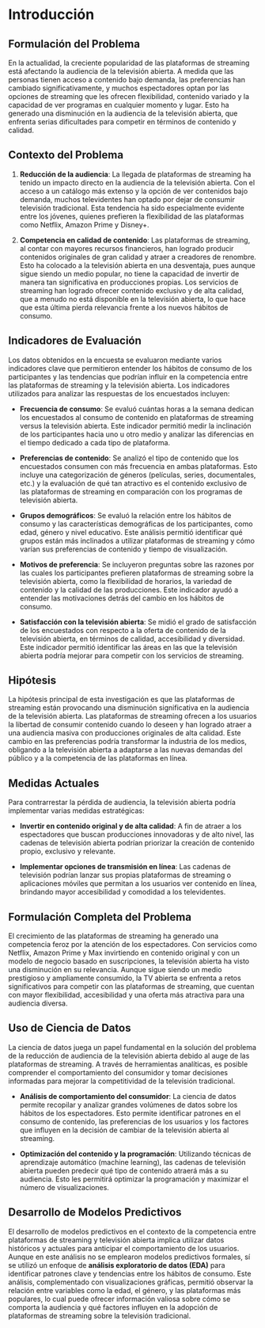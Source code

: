 # **Introducción**

## **Formulación del Problema**

En la actualidad, la creciente popularidad de las plataformas de streaming está afectando la audiencia de la televisión abierta. A medida que las personas tienen acceso a contenido bajo demanda, las preferencias han cambiado significativamente, y muchos espectadores optan por las opciones de streaming que les ofrecen flexibilidad, contenido variado y la capacidad de ver programas en cualquier momento y lugar. Esto ha generado una disminución en la audiencia de la televisión abierta, que enfrenta serias dificultades para competir en términos de contenido y calidad.

## **Contexto del Problema**

1. **Reducción de la audiencia**: La llegada de plataformas de streaming ha tenido un impacto directo en la audiencia de la televisión abierta. Con el acceso a un catálogo más extenso y la opción de ver contenidos bajo demanda, muchos televidentes han optado por dejar de consumir televisión tradicional. Esta tendencia ha sido especialmente evidente entre los jóvenes, quienes prefieren la flexibilidad de las plataformas como Netflix, Amazon Prime y Disney+.

2. **Competencia en calidad de contenido**: Las plataformas de streaming, al contar con mayores recursos financieros, han logrado producir contenidos originales de gran calidad y atraer a creadores de renombre. Esto ha colocado a la televisión abierta en una desventaja, pues aunque sigue siendo un medio popular, no tiene la capacidad de invertir de manera tan significativa en producciones propias. Los servicios de streaming han logrado ofrecer contenido exclusivo y de alta calidad, que a menudo no está disponible en la televisión abierta, lo que hace que esta última pierda relevancia frente a los nuevos hábitos de consumo.

## **Indicadores de Evaluación**

Los datos obtenidos en la encuesta se evaluaron mediante varios indicadores clave que permitieron entender los hábitos de consumo de los participantes y las tendencias que podrían influir en la competencia entre las plataformas de streaming y la televisión abierta. Los indicadores utilizados para analizar las respuestas de los encuestados incluyen:

- **Frecuencia de consumo**: Se evaluó cuántas horas a la semana dedican los encuestados al consumo de contenido en plataformas de streaming versus la televisión abierta. Este indicador permitió medir la inclinación de los participantes hacia uno u otro medio y analizar las diferencias en el tiempo dedicado a cada tipo de plataforma.

- **Preferencias de contenido**: Se analizó el tipo de contenido que los encuestados consumen con más frecuencia en ambas plataformas. Esto incluye una categorización de géneros (películas, series, documentales, etc.) y la evaluación de qué tan atractivo es el contenido exclusivo de las plataformas de streaming en comparación con los programas de televisión abierta.

- **Grupos demográficos**: Se evaluó la relación entre los hábitos de consumo y las características demográficas de los participantes, como edad, género y nivel educativo. Este análisis permitió identificar qué grupos están más inclinados a utilizar plataformas de streaming y cómo varían sus preferencias de contenido y tiempo de visualización.

- **Motivos de preferencia**: Se incluyeron preguntas sobre las razones por las cuales los participantes prefieren plataformas de streaming sobre la televisión abierta, como la flexibilidad de horarios, la variedad de contenido y la calidad de las producciones. Este indicador ayudó a entender las motivaciones detrás del cambio en los hábitos de consumo.

- **Satisfacción con la televisión abierta**: Se midió el grado de satisfacción de los encuestados con respecto a la oferta de contenido de la televisión abierta, en términos de calidad, accesibilidad y diversidad. Este indicador permitió identificar las áreas en las que la televisión abierta podría mejorar para competir con los servicios de streaming.

## **Hipótesis**

La hipótesis principal de esta investigación es que las plataformas de streaming están provocando una disminución significativa en la audiencia de la televisión abierta. Las plataformas de streaming ofrecen a los usuarios la libertad de consumir contenido cuando lo deseen y han logrado atraer a una audiencia masiva con producciones originales de alta calidad. Este cambio en las preferencias podría transformar la industria de los medios, obligando a la televisión abierta a adaptarse a las nuevas demandas del público y a la competencia de las plataformas en línea.

## **Medidas Actuales**

Para contrarrestar la pérdida de audiencia, la televisión abierta podría implementar varias medidas estratégicas:

- **Invertir en contenido original y de alta calidad**: A fin de atraer a los espectadores que buscan producciones innovadoras y de alto nivel, las cadenas de televisión abierta podrían priorizar la creación de contenido propio, exclusivo y relevante.

- **Implementar opciones de transmisión en línea**: Las cadenas de televisión podrían lanzar sus propias plataformas de streaming o aplicaciones móviles que permitan a los usuarios ver contenido en línea, brindando mayor accesibilidad y comodidad a los televidentes.

## **Formulación Completa del Problema**

El crecimiento de las plataformas de streaming ha generado una competencia feroz por la atención de los espectadores. Con servicios como Netflix, Amazon Prime y Max invirtiendo en contenido original y con un modelo de negocio basado en suscripciones, la televisión abierta ha visto una disminución en su relevancia. Aunque sigue siendo un medio prestigioso y ampliamente consumido, la TV abierta se enfrenta a retos significativos para competir con las plataformas de streaming, que cuentan con mayor flexibilidad, accesibilidad y una oferta más atractiva para una audiencia diversa.

## **Uso de Ciencia de Datos**

La ciencia de datos juega un papel fundamental en la solución del problema de la reducción de audiencia de la televisión abierta debido al auge de las plataformas de streaming. A través de herramientas analíticas, es posible comprender el comportamiento del consumidor y tomar decisiones informadas para mejorar la competitividad de la televisión tradicional.

- **Análisis de comportamiento del consumidor**: La ciencia de datos permite recopilar y analizar grandes volúmenes de datos sobre los hábitos de los espectadores. Esto permite identificar patrones en el consumo de contenido, las preferencias de los usuarios y los factores que influyen en la decisión de cambiar de la televisión abierta al streaming.

- **Optimización del contenido y la programación**: Utilizando técnicas de aprendizaje automático (machine learning), las cadenas de televisión abierta pueden predecir qué tipo de contenido atraerá más a su audiencia. Esto les permitirá optimizar la programación y maximizar el número de visualizaciones.

## **Desarrollo de Modelos Predictivos**

El desarrollo de modelos predictivos en el contexto de la competencia entre plataformas de streaming y televisión abierta implica utilizar datos históricos y actuales para anticipar el comportamiento de los usuarios. Aunque en este análisis no se emplearon modelos predictivos formales, sí se utilizó un enfoque de **análisis exploratorio de datos (EDA)** para identificar patrones clave y tendencias entre los hábitos de consumo. Este análisis, complementado con visualizaciones gráficas, permitió observar la relación entre variables como la edad, el género, y las plataformas más populares, lo cual puede ofrecer información valiosa sobre cómo se comporta la audiencia y qué factores influyen en la adopción de plataformas de streaming sobre la televisión tradicional.
